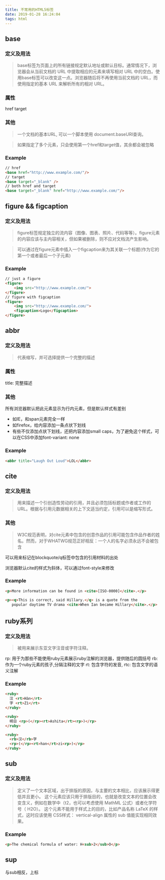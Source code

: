```yaml
---
title: 不常用的HTML5标签
date: 2019-01-28 16:24:04
tags: html
---
```


## base
### 定义及用法
> base标签为页面上的所有链接规定默认地址或默认目标。通常情况下，浏览器会从当前文档的 URL 中提取相应的元素来填写相对 URL 中的空白。使用base标签可以改变这一点。浏览器随后将不再使用当前文档的 URL，而使用指定的基本 URL 来解析所有的相对 URL。

### 属性
href
target

### 其他
> 一个文档的基本URL, 可以一个脚本使用 document.baseURI查询。

> 如果指定了多个<base>元素，只会使用第一个href和target值，其余都会被忽略


### Example
```html
// href
<base href="http://www.example.com/"/>
// target
<base target="_blank" />
// both href and target
<base target="_blank" href="http://www.example.com/"/>
```

## figure && figcaption
### 定义及用法
> figure标签规定独立的流内容（图像、图表、照片、代码等等）。figure元素的内容应该与主内容相关，但如果被删除，则不应对文档流产生影响。

> 可以通过在figure元素中插入一个figcaption来为其关联一个标题(作为它的第一个或者最后一个子元素)

### Example
```html
// just a figure
<figure>
    <img src="http://www.example.com/">
</figure>
// figure with figcaption
<figure>
    <img src="http://www.example.com/">
    <figcaption>Logo</figcaption>
</figure>
```

## abbr
### 定义及用法
> 代表缩写，并可选择提供一个完整的描述

### 属性
title: 完整描述

### 其他
所有浏览器默认把此元素显示为行内元素，但是默认样式有差别
- 如IE，和span元素完全一样
- 如firefox，给内容添加一条点状下划线
- 有些不仅添加点状下划线，还把内容添加small caps，为了避免这个样式，可以在CSS中添加font-variant: none

### Example
```html
<abbr title="Laugh Out Loud">LOL</abbr>
```

## cite
### 定义及用法
> 用来描述一个引创造性劳动的引用，并且必须包括标题或作者或工作的URL。根据与引用元数据相关的上下文适当约定，引用可以是缩写形式。

### 其他
> W3C规范表明，对cite元素中包含的创意作品的引用可能包含作品作者的姓名。然而，对于WHATWG规范正好相反：一个人的名字必须永远不会被包含

可以用来标记在blockquote/q标签中包含的引用材料的出处

浏览器默认cite的样式为斜体，可以通过font-style来修改

### Example
```html
<p>More information can be found in <cite>[ISO-0000]</cite>.</p>

<p><q>This is correct, said Hillary.</q> is a quote from the 
   popular daytime TV drama <cite>When Ian became Hillary</cite>.</p>
```


## ruby系列
### 定义及用法
> 被用来展示东亚文字注音或字符注释。

rp: 用于为那些不能使用ruby元素展示ruby注解的浏览器，提供随后的圆括号
rb: 作为一个ruby元素的孩子,分隔注释的文字
rt: 包含字符的发音, rtc: 包含文字的语义注解

### Example
```html
<ruby>
  汉 <rt>Hàn</rt>
  字 <rt>Zì</rt>
</ruby>

<ruby>
  明日 <rp>(</rp><rt>Ashita</rt><rp>)</rp>
</ruby>

<ruby>
  <rb>汉</rb>字
  <rp>(</rp><rt>han</rt>zi<rp>)</rp>
</ruby>
```

## sub
### 定义及用法
> 定义了一个文本区域，出于排版的原因，与主要的文本相比，应该展示得更低并且更小。
> 这个元素应该只用于排版目的，也就是改变文本的位置会改变含义，例如在数学中（t2，也可以考虑使用 MathML 公式）或者化学符号（ H2O）。
> 这个元素不能用于样式上的目的，比如产品名称 LaTeX 的样式，这时应该使用 CSS样式： vertical-align 属性的 sub 值能实现相同效果。

### Example
```html
<p>The chemical formula of water: H<sub>2</sub>O</p>
```

## sup
与sub相反，上标
